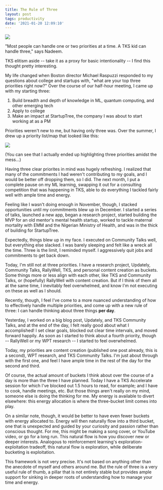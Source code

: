 ```yaml
---
title: The Rule of Three
layout: post
tags: productivity
date: '2021-01-20 12:09:10'
---
```


![](/blog/2021-01/ruleofthree.png)

"Most people can handle one or two priorities at a time. A TKS kid can handle three," says Nadeem.

TKS elitism aside -- take it as a proxy for basic intentionality -- I find this thought pretty interesting.

My life changed when Boston director Michael Raspuzzi responded to my questions about college and startups with, "what are your top three priorities right now?" Over the course of our half-hour meeting, I came up with my starting three:

1. Build breadth and depth of knowledge in ML, quantum computing, and other emerging tech
2. Apply to college
3. Make an impact at StartupTree, the company I was about to start working at as a PM

Priorities weren't new to me, but having only three was. Over the summer, I drew up a priority list/map that looked like this:

![](/blog/2021-01/mindmap-5-26.jpg)

(You can see that I actually ended up highlighting three priorities amidst the mess...)

Having three clear priorites in mind was hugely refreshing. I realized that many of the commitments I had weren't contributing to my goals, and I would be better off dropping them, so I did. The next month, I put a complete pause on my ML learning, swapping it out for a consulting competition that was happening in TKS, able to do everything I tackled fairly well with ample time and energy.

Feeling like I wasn't doing enough in November, though, I stacked opportunities until my commitments blew up in December. I started a series of talks, launched a new app, began a research project, started building the MVP for an old mentor's mental health startup, worked to tackle maternal mortality with EMM and the Nigerian Ministry of Health, and was in the thick of building for StartupTree.

Expectedly, things blew up in my face. I executed on Community Talks well, but everything else slacked. I was barely sleeping and felt like a wreck all the time. Three is the limit, I reminded myself. I aggressively quit jobs and commitments to get back down.

Today, I'm still not at three priorities. I have a research project, Updately, Community Talks, RallyWell, TKS, and personal content creation as buckets. Some things more or less align with each other, like TKS and Community Talks, or (hopefully) RallyWell with content creation. But if I think of them all at the same time, I inevitably feel overwhelmed, and know I'm not executing on these as well as I should.

Recently, though, I feel I've come to a more nuanced understanding of how to effectively handle multiple priorities, and come up with a new rule of three: I can handle thinking about three things **per day**.

Yesterday, I worked on a big blog post, Updately, and TKS Community Talks, and at the end of the day, I felt really good about what I accomplished! I set clear goals, blocked out clear time intervals, and moved forward happily. As soon as I started to think about a fourth priority, though -- RallyWell or my WPT research -- I started to feel overwhelmed.

Today, my priorities are content creation (published one post already, this is a second), WPT research, and TKS Community Talks. I'm just about through with the first one, and feel I have ample time in the rest of the day for the second and third.

Of course, the actual amount of buckets I think about over the course of a day is more than the three I have planned. Today I have a TKS Accelerate session for which I've blocked out 1.5 hours to read, for example; and I have to cook, handle meetings, etc. But those things aren't really on my mind, someone else is doing the thinking for me. My energy is available to divert elsewhere: this energy allocation is where the three-bucket limit comes into play.

On a similar note, though, it would be better to have even fewer buckets with energy allocated to. Energy will then naturally flow into a third bucket, one that is unexpected and guided by your curiosity and passion rather than conscious thought. For me, this might be making a song cover, or YouTube video, or go for a long run. This natural flow is how you discover new or deeper interests. Analogous to reinforcement learning's exploration-exploitation tradeoff, this natural flow is exploration, while deliberate bucketing is exploitation.

This framework is not very precise. It's not based on anything other than the anecdote of myself and others around me. But the rule of three is a very useful rule of thumb, a pillar that is not entirely stable but provides ample support for sinking in deeper roots of understanding how to manage your time and energy.